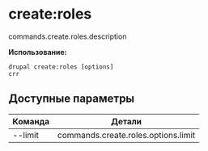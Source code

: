 # create:roles
commands.create.roles.description

**Использование:**
```
drupal create:roles [options]
crr
```

## Доступные параметры
Команда | Детали
-------|-------------
--limit | commands.create.roles.options.limit
